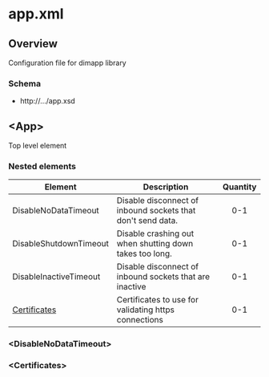 <!--
Copyright Glen Knowles 2018.
Distributed under the Boost Software License, Version 1.0.
-->

# app.xml

## Overview

Configuration file for dimapp library

### Schema
* http://.../app.xsd

## &lt;App>

Top level element

### Nested elements

| Element | Description | Quantity |
|---------|-------------|:--------:|
| DisableNoDataTimeout | Disable disconnect of inbound sockets that don't send data. | 0-1 |
| DisableShutdownTimeout | Disable crashing out when shutting down takes too long. | 0-1 |
| DisableInactiveTimeout | Disable disconnect of inbound sockets that are inactive | 0-1 |
| [Certificates](#&lt;Certificates>) | Certificates to use for validating https connections | 0-1 |

### &lt;DisableNoDataTimeout>

### &lt;Certificates>

